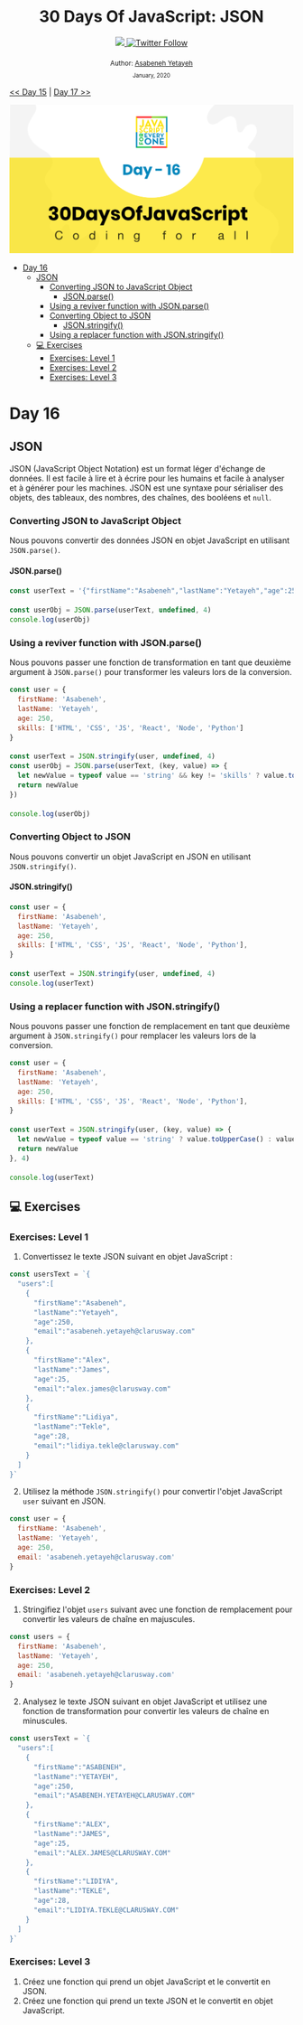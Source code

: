 <div align="center">
  <h1> 30 Days Of JavaScript: JSON</h1>
  <a class="header-badge" target="_blank" href="https://www.linkedin.com/in/asabeneh/">
  <img src="https://img.shields.io/badge/style--5eba00.svg?label=LinkedIn&logo=linkedin&style=social">
  </a>
  <a class="header-badge" target="_blank" href="https://twitter.com/Asabeneh">
  <img alt="Twitter Follow" src="https://img.shields.io/twitter/follow/asabeneh?style=social">
  </a>

<sub>Author:
<a href="https://www.linkedin.com/in/asabeneh/" target="_blank">Asabeneh Yetayeh</a><br>
<small> January, 2020</small>
</sub>

</div>

[<< Day 15](../15_Day_Classes/15_day_classes.md) | [Day 17 >>](../17_Day_Web_storages/17_day_web_storages.md)

![Thirty Days Of JavaScript](../images/banners/day_1_16.png)

- [Day 16](#day-16)
  - [JSON](#json)
    - [Converting JSON to JavaScript Object](#converting-json-to-javascript-object)
      - [JSON.parse()](#jsonparse)
    - [Using a reviver function with JSON.parse()](#using-a-reviver-function-with-jsonparse)
    - [Converting Object to JSON](#converting-object-to-json)
      - [JSON.stringify()](#jsonstringify)
    - [Using a replacer function with JSON.stringify()](#using-a-replacer-function-with-jsonstringify)
  - [💻 Exercises](#-exercises)
    - [Exercises: Level 1](#exercises-level-1)
    - [Exercises: Level 2](#exercises-level-2)
    - [Exercises: Level 3](#exercises-level-3)

# Day 16

## JSON

JSON (JavaScript Object Notation) est un format léger d'échange de données. Il est facile à lire et à écrire pour les humains et facile à analyser et à générer pour les machines. JSON est une syntaxe pour sérialiser des objets, des tableaux, des nombres, des chaînes, des booléens et `null`.

### Converting JSON to JavaScript Object

Nous pouvons convertir des données JSON en objet JavaScript en utilisant `JSON.parse()`.

#### JSON.parse()

```js
const userText = '{"firstName":"Asabeneh","lastName":"Yetayeh","age":250,"skills":["HTML","CSS","JS","React","Node","Python"]}'

const userObj = JSON.parse(userText, undefined, 4)
console.log(userObj)
```

### Using a reviver function with JSON.parse()

Nous pouvons passer une fonction de transformation en tant que deuxième argument à `JSON.parse()` pour transformer les valeurs lors de la conversion.

```js
const user = {
  firstName: 'Asabeneh',
  lastName: 'Yetayeh',
  age: 250,
  skills: ['HTML', 'CSS', 'JS', 'React', 'Node', 'Python']
}

const userText = JSON.stringify(user, undefined, 4)
const userObj = JSON.parse(userText, (key, value) => {
  let newValue = typeof value == 'string' && key != 'skills' ? value.toUpperCase() : value
  return newValue
})

console.log(userObj)
```

### Converting Object to JSON

Nous pouvons convertir un objet JavaScript en JSON en utilisant `JSON.stringify()`.

#### JSON.stringify()

```js
const user = {
  firstName: 'Asabeneh',
  lastName: 'Yetayeh',
  age: 250,
  skills: ['HTML', 'CSS', 'JS', 'React', 'Node', 'Python'],
}

const userText = JSON.stringify(user, undefined, 4)
console.log(userText)
```

### Using a replacer function with JSON.stringify()

Nous pouvons passer une fonction de remplacement en tant que deuxième argument à `JSON.stringify()` pour remplacer les valeurs lors de la conversion.

```js
const user = {
  firstName: 'Asabeneh',
  lastName: 'Yetayeh',
  age: 250,
  skills: ['HTML', 'CSS', 'JS', 'React', 'Node', 'Python'],
}

const userText = JSON.stringify(user, (key, value) => {
  let newValue = typeof value == 'string' ? value.toUpperCase() : value
  return newValue
}, 4)

console.log(userText)
```

## 💻 Exercises

### Exercises: Level 1

1. Convertissez le texte JSON suivant en objet JavaScript :
```js
const usersText = `{
  "users":[
    {
      "firstName":"Asabeneh",
      "lastName":"Yetayeh",
      "age":250,
      "email":"asabeneh.yetayeh@clarusway.com"
    },
    {
      "firstName":"Alex",
      "lastName":"James",
      "age":25,
      "email":"alex.james@clarusway.com"
    },
    {
      "firstName":"Lidiya",
      "lastName":"Tekle",
      "age":28,
      "email":"lidiya.tekle@clarusway.com"
    }
  ]
}`
```

2. Utilisez la méthode `JSON.stringify()` pour convertir l'objet JavaScript `user` suivant en JSON.
```js
const user = {
  firstName: 'Asabeneh',
  lastName: 'Yetayeh',
  age: 250,
  email: 'asabeneh.yetayeh@clarusway.com'
}
```

### Exercises: Level 2

1. Stringifiez l'objet `users` suivant avec une fonction de remplacement pour convertir les valeurs de chaîne en majuscules.
```js
const users = {
  firstName: 'Asabeneh',
  lastName: 'Yetayeh',
  age: 250,
  email: 'asabeneh.yetayeh@clarusway.com'
}
```

2. Analysez le texte JSON suivant en objet JavaScript et utilisez une fonction de transformation pour convertir les valeurs de chaîne en minuscules.
```js
const usersText = `{
  "users":[
    {
      "firstName":"ASABENEH",
      "lastName":"YETAYEH",
      "age":250,
      "email":"ASABENEH.YETAYEH@CLARUSWAY.COM"
    },
    {
      "firstName":"ALEX",
      "lastName":"JAMES",
      "age":25,
      "email":"ALEX.JAMES@CLARUSWAY.COM"
    },
    {
      "firstName":"LIDIYA",
      "lastName":"TEKLE",
      "age":28,
      "email":"LIDIYA.TEKLE@CLARUSWAY.COM"
    }
  ]
}`
```

### Exercises: Level 3

1. Créez une fonction qui prend un objet JavaScript et le convertit en JSON.
2. Créez une fonction qui prend un texte JSON et le convertit en objet JavaScript.